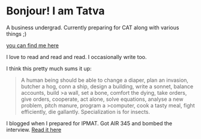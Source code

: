 

# Bonjour! I am Tatva

A business undergrad. Currently preparing for CAT along with various things ;)

[you can find me here](https://www.linkedin.com/in/tatva-desai-9b5782224/)

I love to read and read and read. I occasionally write too.

I think this pretty much sums it up:

>A human being should be able to change a diaper, plan an invasion, butcher a hog, conn a ship, design a building, write a sonnet, balance accounts, build >a wall, set a bone, comfort the dying, take orders, give orders, cooperate, act alone, solve equations, analyse a new problem, pitch manure, program a >computer, cook a tasty meal, fight efficiently, die gallantly. Specialization is for insects.


I blogged when I prepared for IPMAT. Got AIR 345 and bombed the interview. [Read it here]( www.tatvadesai.blogspot.com)
